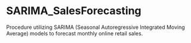 # SARIMA_SalesForecasting
Procedure utilizing SARIMA (Seasonal Autoregressive Integrated Moving Average) models to forecast monthly online retail sales. 
